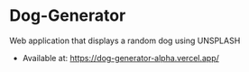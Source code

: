# Dog-Generator
Web application that displays a random dog using UNSPLASH
- Available at: https://dog-generator-alpha.vercel.app/
